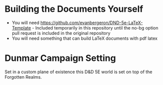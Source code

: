 # Building the Documents Yourself

* You will need https://github.com/evanbergeron/DND-5e-LaTeX-Template - Included temporarily in this repository until the no-bg option pull request is included in the original repository
* You will need something that can build LaTeX documents with pdf latex

# Dunmar Campaign Setting

Set in a custom plane of existence this D&D 5E world is set on top of the Forgotten Realms.
